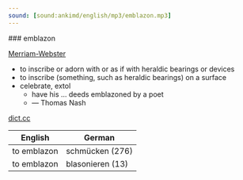 ```yaml
---
sound: [sound:ankimd/english/mp3/emblazon.mp3]
---
```


\### emblazon

[Merriam-Webster](https://www.merriam-webster.com/dictionary/emblazon)

- to inscribe or adorn with or as if with heraldic bearings or devices
- to inscribe (something, such as heraldic bearings) on a surface
- celebrate, extol
    - have his … deeds emblazoned by a poet
    - — Thomas Nash

[dict.cc](https://www.dict.cc/emblazon)

| English        | German       |
| -------------- | ------------ |
| to emblazon | schmücken (276) |
| to emblazon | blasonieren (13) |
